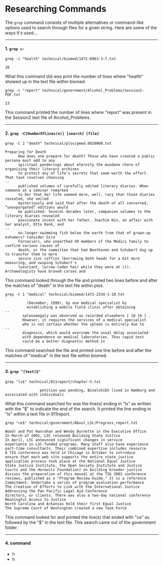 # Researching Commands
The ```grep``` command consists of multiple alternatives or command-like options used to search through files for a given string. Here are some of the ways it's used... 

***

#### 1. ```grep c-```
  ```
  grep -c "health" technical/biomed/1472-6963-3-7.txt
  ```
  ```
  26
  ```
 What this command did was print the number of lines where "health" showed up in the text file within biomed. 
  ```
  grep -c "report" technical/government/Alcohol_Problems/Session2-PDF.txt
  ``` 
  ```
  13
  ```
 This command printed the number of lines where "report" was present in the Session2 text file of Alcohol_Problems.

***

#### 2. ```grep -C[NumberOfLines(n)] [search] [file]``` 
  ```
  grep -C 2 "death" technical/plos/pmed.0020060.txt
  ``` 
  
  ```
  Preparing for Death
        How does one prepare for death? Those who have created a public persona must add to any
        spiritual ponderings about eternity the mundane chore of organizing their literary archives
        to protect any of life's secrets that seem worth the effort. That task involves choosing
--
        published volumes of carefully edited literary diaries. When someone at a seminar remarked
        to her that her life seemed more, well, racy than those diaries revealed, she smiled
        mysteriously and said that after the death of all concerned, “unexpurgated” editions would
        be published. Several decades later, companion volumes to the literary diaries revealed
        passionate incest with her father, Joachim Nin, an affair with her analyst, Otto Rank, and
--
        no-longer-swimming fish below the earth from that of grown-up exhumers? Consider Gira
        Fornaciari, who unearthed 49 members of the Medici family to confirm various causes of
        death, or the committee that had Beethoven and Schubert dug up to transfer them to more
        secure zinc coffins (borrowing both heads for a bit more measuring, and swiping Schubert's
        luxuriant, larvae-laden hair while they were at it). Archaeologists have braved curses and
 ```
This command looked through the file and printed two lines before and after the matches of "death" in the text file within plos.
```
grep -C 1 "medical" technical/biomed/1471-2334-1-10.txt
```
```three villages of each PHC during autumn season
          (December, 1999), by one medical specialist by
          establishing a mobile field clinic after obtaining
--
        splenomegaly was observed as recorded elsewhere [ 18 19 ] .
        However, it requires the services of a medical specialist
        who is not certain whether the spleen is entirely due to
--
        diagnosis, which would overcome the usual delay associated
        with dependence on medical laboratories. Thus rapid test
        could be a better diagnostic method in 
 ```
This command searched the file and printed one line before and after the matches of "medical" in the text file within biomed.
***

#### 3. ```grep "[text]$"```
```
grep "ls$" technical/911report/chapter-5.txt 
```
```
                petition was pending, Binalshibh lived in Hamburg and associated with individuals
```
What this command searched for was the line(s) ending in "ls" as written with the "$" to indicate the end of the search. It printed the line ending in "ls" within a text file in 911report.
```
grep "ce$" technical/government/About_LSC/Progress_report.txt 
```
```
Wood) and Pat Hanrahan and Wendy Burnette in the Executive Office
In March of 2001, LSC released Building State Justice
In April, LSC announced significant changes in service
experience in LSC-funded programs. Many staff also have experience
part-time consultants. Their combined expertise includes resource
A TIG conference was held in Chicago in October to introduce
ensure that each web site supports the entire state justice
application process took place at the National Equal Justice
State Justice Institute, the Open Society Institute and Justice
Courts and the Horowitz Foundation) on building broader justice
discuss the preparation of this manual at the TIG 2001 conference
reviews, published as a "Program Review Guide." It is a reference
Commitment: Undertake a series of program evaluation performance
The Creation of Efforts to Link with the International Justice
Addressing the Pan Pacific Legal Aid Conference
directors, or clients. There was also a two-day national conference
Meaningful Access to Justice
North Carolina and Arkansas held their first Equal Justice
The Supreme Court of Washington created a new Task Force
```
This command looked for and printed the line(s) that ended with "ce" as followed by the "$" in the text file. This search came out of the government folder.
***

#### 4. command
  * h
  * h
